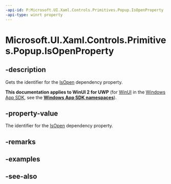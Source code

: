 ```yaml
---
-api-id: P:Microsoft.UI.Xaml.Controls.Primitives.Popup.IsOpenProperty
-api-type: winrt property
---
```


<!-- Property syntax
public Windows.UI.Xaml.DependencyProperty IsOpenProperty { get; }
-->

# Microsoft.UI.Xaml.Controls.Primitives.Popup.IsOpenProperty

## -description
Gets the identifier for the [IsOpen](popup_isopen.md) dependency property.

**This documentation applies to WinUI 2 for UWP** (for [WinUI](/windows/apps/winui/winui3/) in the [Windows App SDK](/windows/apps/windows-app-sdk/), see the **[Windows App SDK namespaces](/windows/windows-app-sdk/api/winrt/)**).

## -property-value
The identifier for the [IsOpen](popup_isopen.md) dependency property.

## -remarks

## -examples

## -see-also
